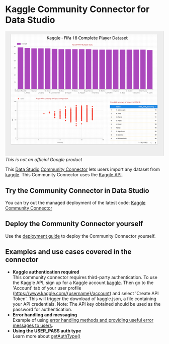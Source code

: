 # Kaggle Community Connector for Data Studio
![Screenshot](./KaggleSampleDataset.png?raw=true "Screenshot")
*This is not an official Google product*

This [Data Studio](https://datastudio.google.com) [Community
Connector](https://developers.google.com/datastudio/connector) lets users import any dataset from
[kaggle](https://www.kaggle.com). This Community
Connector uses the [Kaggle API](https://github.com/Kaggle/kaggle-api).

## Try the Community Connector in Data Studio

You can try out the managed deployment of the latest code: [Kaggle Community Connector](https://datastudio.google.com/datasources/create?connectorId=AKfycbzRfJ2ofuhRGSEc)

## Deploy the Community Connector yourself

Use the [deployment guide](../deploy.md) to deploy the Community Connector
yourself.

## Examples and use cases covered in the connector

- **Kaggle authentication required**  
  This community connector requires third-party authentication. To use the Kaggle API, sign up for a Kaggle account [kaggle](https://www.kaggle.com). Then go to the 'Account' tab of your user profile (https://www.kaggle.com/{username}/account) and select 'Create API Token'. This will trigger the download of kaggle.json, a file containing your API credentials. 
Note: The API key obtained should be used as the password for authentication. 
- **Error handling and messaging**  
  Example of using [error handling methods and providing useful error messages
  to users](https://developers.google.com/datastudio/connector/error-handling).
- **Using the USER_PASS auth type**  
  Learn more about [getAuthType()](https://devsite.googleplex.com/datastudio/connector/oauth2)
